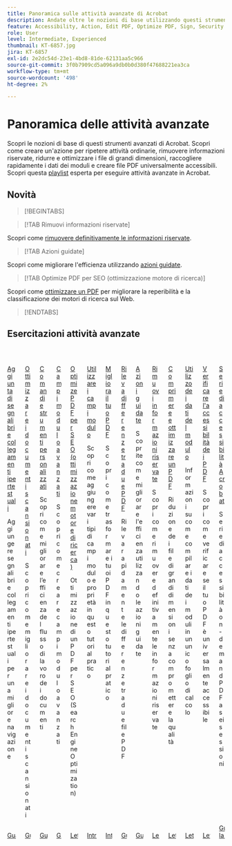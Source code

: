 ```yaml
---
title: Panoramica sulle attività avanzate di Acrobat
description: Andate oltre le nozioni di base utilizzando questi strumenti avanzati in Acrobat
feature: Accessibility, Action, Edit PDF, Optimize PDF, Sign, Security
role: User
level: Intermediate, Experienced
thumbnail: KT-6857.jpg
jira: KT-6857
exl-id: 2e2dc54d-23e1-4bd8-81de-62131aa5c966
source-git-commit: 3f0b7909cd5a096a9db0b0d380f47688221ea3ca
workflow-type: tm+mt
source-wordcount: '498'
ht-degree: 2%

---
```


# Panoramica delle attività avanzate

Scopri le nozioni di base di questi strumenti avanzati di Acrobat. Scopri come creare un&#39;azione per ripetere attività ordinarie, rimuovere informazioni riservate, ridurre e ottimizzare i file di grandi dimensioni, raccogliere rapidamente i dati dei moduli e creare file PDF universalmente accessibili. Scopri questa [playlist](https://experienceleague.adobe.com/it/playlists/acrobat-peform-advanced-tasks) esperta per eseguire attività avanzate in Acrobat.

## Novità

>[!BEGINTABS]

>[!TAB Rimuovi informazioni riservate]

Scopri come [rimuovere definitivamente le informazioni riservate](redact.md).

>[!TAB Azioni guidate]

Scopri come migliorare l&#39;efficienza utilizzando [azioni guidate](action.md).

>[!TAB Optimize PDF per SEO (ottimizzazione motore di ricerca)]

Scopri come [ottimizzare un PDF](optimizeseo.md) per migliorare la reperibilità e la classificazione dei motori di ricerca sul Web.

>[!ENDTABS]

## Esercitazioni attività avanzate

<!-- START CARDS HTML - DO NOT MODIFY BY HAND -->
<div class="columns">
    <div class="column is-half-tablet is-half-desktop is-one-third-widescreen" aria-label="Adding bookmarks and hyperlinks">
        <div class="card" style="height: 100%; display: flex; flex-direction: column; height: 100%;">
            <div class="card-image">
                <figure class="image x-is-16by9">
                    <a href="https://experienceleague.adobe.com/it/docs/document-cloud-learn/acrobat-learning/advanced-tasks/bookmarks" title="Aggiunta di segnalibri e collegamenti ipertestuali" target="_self" rel="referrer">
                        <img class="is-bordered-r-small" src="https://experienceleague.adobe.com/it/docs/document-cloud-learn/acrobat-learning/advanced-tasks/media_1928ec63dca97739c8ecf40eefc7e0deee02ea7ae.png?width=400&format=webply&optimize=medium" alt="Aggiunta di segnalibri e collegamenti ipertestuali"
                             style="width: 100%; aspect-ratio: 16 / 9; object-fit: cover; overflow: hidden; display: block; margin: auto;">
                    </a>
                </figure>
            </div>
            <div class="card-content is-padded-small" style="display: flex; flex-direction: column; flex-grow: 1; justify-content: space-between;">
                <div class="top-card-content">
                    <p class="headline is-size-6 has-text-weight-bold">
                        <a href="https://experienceleague.adobe.com/it/docs/document-cloud-learn/acrobat-learning/advanced-tasks/bookmarks" target="_self" rel="referrer" title="Aggiunta di segnalibri e collegamenti ipertestuali">Aggiunta di segnalibri e collegamenti ipertestuali</a>
                    </p>
                    <p class="is-size-6">Aggiungere segnalibri e collegamenti ipertestuali per una migliore navigazione</p>
                </div>
                <a href="https://experienceleague.adobe.com/it/docs/document-cloud-learn/acrobat-learning/advanced-tasks/bookmarks" target="_self" rel="referrer" class="spectrum-Button spectrum-Button--outline spectrum-Button--primary spectrum-Button--sizeM" style="align-self: flex-start; margin-top: 1rem;">
                    <span class="spectrum-Button-label has-no-wrap has-text-weight-bold">Guarda</span>
                </a>
            </div>
        </div>
    </div>
    <div class="column is-half-tablet is-half-desktop is-one-third-widescreen" aria-label="Optimize scanned documents">
        <div class="card" style="height: 100%; display: flex; flex-direction: column; height: 100%;">
            <div class="card-image">
                <figure class="image x-is-16by9">
                    <a href="https://experienceleague.adobe.com/it/docs/document-cloud-learn/acrobat-learning/advanced-tasks/optimizescan" title="Ottimizzare i documenti scansionati" target="_self" rel="referrer">
                        <img class="is-bordered-r-small" src="https://experienceleague.adobe.com/it/docs/document-cloud-learn/acrobat-learning/advanced-tasks/media_1245100f385dbc2312f856ae1c9cc0e634142a564.png?width=400&format=webply&optimize=medium" alt="Ottimizzare i documenti scansionati"
                             style="width: 100%; aspect-ratio: 16 / 9; object-fit: cover; overflow: hidden; display: block; margin: auto;">
                    </a>
                </figure>
            </div>
            <div class="card-content is-padded-small" style="display: flex; flex-direction: column; flex-grow: 1; justify-content: space-between;">
                <div class="top-card-content">
                    <p class="headline is-size-6 has-text-weight-bold">
                        <a href="https://experienceleague.adobe.com/it/docs/document-cloud-learn/acrobat-learning/advanced-tasks/optimizescan" target="_self" rel="referrer" title="Ottimizzare i documenti scansionati">Ottimizzare i documenti scansionati</a>
                    </p>
                    <p class="is-size-6">Scopri come migliorare i documenti scansionati</p>
                </div>
                <a href="https://experienceleague.adobe.com/it/docs/document-cloud-learn/acrobat-learning/advanced-tasks/optimizescan" target="_self" rel="referrer" class="spectrum-Button spectrum-Button--outline spectrum-Button--primary spectrum-Button--sizeM" style="align-self: flex-start; margin-top: 1rem;">
                    <span class="spectrum-Button-label has-no-wrap has-text-weight-bold">Guarda</span>
                </a>
            </div>
        </div>
    </div>
    <div class="column is-half-tablet is-half-desktop is-one-third-widescreen" aria-label="Custom Commands and Tools">
        <div class="card" style="height: 100%; display: flex; flex-direction: column; height: 100%;">
            <div class="card-image">
                <figure class="image x-is-16by9">
                    <a href="https://experienceleague.adobe.com/it/docs/document-cloud-learn/acrobat-learning/advanced-tasks/custom" title="Comandi e strumenti personalizzati" target="_self" rel="referrer">
                        <img class="is-bordered-r-small" src="https://experienceleague.adobe.com/it/docs/document-cloud-learn/acrobat-learning/advanced-tasks/media_1b02719f4c711973890d4dbf3c3c570d9516a5ea5.png?width=400&format=webply&optimize=medium" alt="Comandi e strumenti personalizzati"
                             style="width: 100%; aspect-ratio: 16 / 9; object-fit: cover; overflow: hidden; display: block; margin: auto;">
                    </a>
                </figure>
            </div>
            <div class="card-content is-padded-small" style="display: flex; flex-direction: column; flex-grow: 1; justify-content: space-between;">
                <div class="top-card-content">
                    <p class="headline is-size-6 has-text-weight-bold">
                        <a href="https://experienceleague.adobe.com/it/docs/document-cloud-learn/acrobat-learning/advanced-tasks/custom" target="_self" rel="referrer" title="Comandi e strumenti personalizzati">Comandi e strumenti personalizzati</a>
                    </p>
                    <p class="is-size-6">Scopri come migliorare l’efficienza del flusso di lavoro dei documenti</p>
                </div>
                <a href="https://experienceleague.adobe.com/it/docs/document-cloud-learn/acrobat-learning/advanced-tasks/custom" target="_self" rel="referrer" class="spectrum-Button spectrum-Button--outline spectrum-Button--primary spectrum-Button--sizeM" style="align-self: flex-start; margin-top: 1rem;">
                    <span class="spectrum-Button-label has-no-wrap has-text-weight-bold">Guarda</span>
                </a>
            </div>
        </div>
    </div>
    <div class="column is-half-tablet is-half-desktop is-one-third-widescreen" aria-label="Advanced form fields">
        <div class="card" style="height: 100%; display: flex; flex-direction: column; height: 100%;">
            <div class="card-image">
                <figure class="image x-is-16by9">
                    <a href="https://experienceleague.adobe.com/it/docs/document-cloud-learn/acrobat-learning/advanced-tasks/advancedforms" title="Campi modulo avanzati" target="_self" rel="referrer">
                        <img class="is-bordered-r-small" src="https://experienceleague.adobe.com/it/docs/document-cloud-learn/acrobat-learning/advanced-tasks/media_1b7b362d858e1c0e49ad30ac8e9e9ae597fadb814.png?width=400&format=webply&optimize=medium" alt="Campi modulo avanzati"
                             style="width: 100%; aspect-ratio: 16 / 9; object-fit: cover; overflow: hidden; display: block; margin: auto;">
                    </a>
                </figure>
            </div>
            <div class="card-content is-padded-small" style="display: flex; flex-direction: column; flex-grow: 1; justify-content: space-between;">
                <div class="top-card-content">
                    <p class="headline is-size-6 has-text-weight-bold">
                        <a href="https://experienceleague.adobe.com/it/docs/document-cloud-learn/acrobat-learning/advanced-tasks/advancedforms" target="_self" rel="referrer" title="Campi modulo avanzati">Campi modulo avanzati</a>
                    </p>
                    <p class="is-size-6">Scopri come creare campi modulo avanzati</p>
                </div>
                <a href="https://experienceleague.adobe.com/it/docs/document-cloud-learn/acrobat-learning/advanced-tasks/advancedforms" target="_self" rel="referrer" class="spectrum-Button spectrum-Button--outline spectrum-Button--primary spectrum-Button--sizeM" style="align-self: flex-start; margin-top: 1rem;">
                    <span class="spectrum-Button-label has-no-wrap has-text-weight-bold">Guarda</span>
                </a>
            </div>
        </div>
    </div>
    <div class="column is-half-tablet is-half-desktop is-one-third-widescreen" aria-label="Optimize PDFs for SEO (Search Engine Optimization)">
        <div class="card" style="height: 100%; display: flex; flex-direction: column; height: 100%;">
            <div class="card-image">
                <figure class="image x-is-16by9">
                    <a href="https://experienceleague.adobe.com/it/docs/document-cloud-learn/acrobat-learning/advanced-tasks/optimizeseo" title="Optimize PDF per SEO (Search Engine Optimization)" target="_self" rel="referrer">
                        <img class="is-bordered-r-small" src="https://experienceleague.adobe.com/it/docs/document-cloud-learn/acrobat-learning/advanced-tasks/media_1e2e2daf28ca93e57955df2a9a10a3694829529b1.png?width=400&format=webply&optimize=medium" alt="Optimize PDF per SEO (Search Engine Optimization)"
                             style="width: 100%; aspect-ratio: 16 / 9; object-fit: cover; overflow: hidden; display: block; margin: auto;">
                    </a>
                </figure>
            </div>
            <div class="card-content is-padded-small" style="display: flex; flex-direction: column; flex-grow: 1; justify-content: space-between;">
                <div class="top-card-content">
                    <p class="headline is-size-6 has-text-weight-bold">
                        <a href="https://experienceleague.adobe.com/it/docs/document-cloud-learn/acrobat-learning/advanced-tasks/optimizeseo" target="_self" rel="referrer" title="Optimize PDF per SEO (Search Engine Optimization)">Optimize PDF per SEO (ottimizzazione motore di ricerca)</a>
                    </p>
                    <p class="is-size-6">Ottimizzazione di un PDF per SEO (Search Engine Optimization)</p>
                </div>
                <a href="https://experienceleague.adobe.com/it/docs/document-cloud-learn/acrobat-learning/advanced-tasks/optimizeseo" target="_self" rel="referrer" class="spectrum-Button spectrum-Button--outline spectrum-Button--primary spectrum-Button--sizeM" style="align-self: flex-start; margin-top: 1rem;">
                    <span class="spectrum-Button-label has-no-wrap has-text-weight-bold">Lettura</span>
                </a>
            </div>
        </div>
    </div>
    <div class="column is-half-tablet is-half-desktop is-one-third-widescreen" aria-label="Work with form fields">
        <div class="card" style="height: 100%; display: flex; flex-direction: column; height: 100%;">
            <div class="card-image">
                <figure class="image x-is-16by9">
                    <a href="https://experienceleague.adobe.com/it/docs/document-cloud-learn/acrobat-learning/advanced-tasks/workforms" title="Utilizzare i campi modulo" target="_self" rel="referrer">
                        <img class="is-bordered-r-small" src="https://experienceleague.adobe.com/it/docs/document-cloud-learn/acrobat-learning/advanced-tasks/media_10ea5d7b55e05f5705621c6f8f904019a395a15f2.png?width=400&format=webply&optimize=medium" alt="Utilizzare i campi modulo"
                             style="width: 100%; aspect-ratio: 16 / 9; object-fit: cover; overflow: hidden; display: block; margin: auto;">
                    </a>
                </figure>
            </div>
            <div class="card-content is-padded-small" style="display: flex; flex-direction: column; flex-grow: 1; justify-content: space-between;">
                <div class="top-card-content">
                    <p class="headline is-size-6 has-text-weight-bold">
                        <a href="https://experienceleague.adobe.com/it/docs/document-cloud-learn/acrobat-learning/advanced-tasks/workforms" target="_self" rel="referrer" title="Utilizzare i campi modulo">Utilizzare i campi modulo</a>
                    </p>
                    <p class="is-size-6">Scopri come aggiungere vari tipi di campi modulo e proprietà in questo tutorial pratico</p>
                </div>
                <a href="https://experienceleague.adobe.com/it/docs/document-cloud-learn/acrobat-learning/advanced-tasks/workforms" target="_self" rel="referrer" class="spectrum-Button spectrum-Button--outline spectrum-Button--primary spectrum-Button--sizeM" style="align-self: flex-start; margin-top: 1rem;">
                    <span class="spectrum-Button-label has-no-wrap has-text-weight-bold">Introduzione</span>
                </a>
            </div>
        </div>
    </div>
    <div class="column is-half-tablet is-half-desktop is-one-third-widescreen" aria-label="Enhance your PDF">
        <div class="card" style="height: 100%; display: flex; flex-direction: column; height: 100%;">
            <div class="card-image">
                <figure class="image x-is-16by9">
                    <a href="https://experienceleague.adobe.com/it/docs/document-cloud-learn/acrobat-learning/advanced-tasks/enhance" title="Migliora il tuo PDF" target="_self" rel="referrer">
                        <img class="is-bordered-r-small" src="https://experienceleague.adobe.com/it/docs/document-cloud-learn/acrobat-learning/advanced-tasks/media_10d82b44057d27bab73c31ffeff18dc125bce92ef.png?width=400&format=webply&optimize=medium" alt="Migliora il tuo PDF"
                             style="width: 100%; aspect-ratio: 16 / 9; object-fit: cover; overflow: hidden; display: block; margin: auto;">
                    </a>
                </figure>
            </div>
            <div class="card-content is-padded-small" style="display: flex; flex-direction: column; flex-grow: 1; justify-content: space-between;">
                <div class="top-card-content">
                    <p class="headline is-size-6 has-text-weight-bold">
                        <a href="https://experienceleague.adobe.com/it/docs/document-cloud-learn/acrobat-learning/advanced-tasks/enhance" target="_self" rel="referrer" title="Migliora il tuo PDF">Migliora il tuo PDF</a>
                    </p>
                    <p class="is-size-6">Scopri come trasformare i tuoi PDF in questo tutorial pratico</p>
                </div>
                <a href="https://experienceleague.adobe.com/it/docs/document-cloud-learn/acrobat-learning/advanced-tasks/enhance" target="_self" rel="referrer" class="spectrum-Button spectrum-Button--outline spectrum-Button--primary spectrum-Button--sizeM" style="align-self: flex-start; margin-top: 1rem;">
                    <span class="spectrum-Button-label has-no-wrap has-text-weight-bold">Introduzione</span>
                </a>
            </div>
        </div>
    </div>
    <div class="column is-half-tablet is-half-desktop is-one-third-widescreen" aria-label="Detect differences between two PDFs">
        <div class="card" style="height: 100%; display: flex; flex-direction: column; height: 100%;">
            <div class="card-image">
                <figure class="image x-is-16by9">
                    <a href="https://experienceleague.adobe.com/it/docs/document-cloud-learn/acrobat-learning/advanced-tasks/compare" title="Rilevare le differenze tra due PDF" target="_self" rel="referrer">
                        <img class="is-bordered-r-small" src="https://experienceleague.adobe.com/it/docs/document-cloud-learn/acrobat-learning/advanced-tasks/media_1ec5b0b1409d4cb597a9e7667e2a1d101ee664cdb.png?width=400&format=webply&optimize=medium" alt="Rilevare le differenze tra due PDF"
                             style="width: 100%; aspect-ratio: 16 / 9; object-fit: cover; overflow: hidden; display: block; margin: auto;">
                    </a>
                </figure>
            </div>
            <div class="card-content is-padded-small" style="display: flex; flex-direction: column; flex-grow: 1; justify-content: space-between;">
                <div class="top-card-content">
                    <p class="headline is-size-6 has-text-weight-bold">
                        <a href="https://experienceleague.adobe.com/it/docs/document-cloud-learn/acrobat-learning/advanced-tasks/compare" target="_self" rel="referrer" title="Rilevare le differenze tra due PDF">Rileva differenze tra due PDF</a>
                    </p>
                    <p class="is-size-6">Rileva rapidamente le differenze tra due file PDF</p>
                </div>
                <a href="https://experienceleague.adobe.com/it/docs/document-cloud-learn/acrobat-learning/advanced-tasks/compare" target="_self" rel="referrer" class="spectrum-Button spectrum-Button--outline spectrum-Button--primary spectrum-Button--sizeM" style="align-self: flex-start; margin-top: 1rem;">
                    <span class="spectrum-Button-label has-no-wrap has-text-weight-bold">Guarda</span>
                </a>
            </div>
        </div>
    </div>
    <div class="column is-half-tablet is-half-desktop is-one-third-widescreen" aria-label="Guided actions">
        <div class="card" style="height: 100%; display: flex; flex-direction: column; height: 100%;">
            <div class="card-image">
                <figure class="image x-is-16by9">
                    <a href="https://experienceleague.adobe.com/it/docs/document-cloud-learn/acrobat-learning/advanced-tasks/action" title="Azioni guidate" target="_self" rel="referrer">
                        <img class="is-bordered-r-small" src="https://experienceleague.adobe.com/it/docs/document-cloud-learn/acrobat-learning/advanced-tasks/media_1e58586ea8525eaea6c7ae1b57bc2e8a325b58990.png?width=400&format=webply&optimize=medium" alt="Azioni guidate"
                             style="width: 100%; aspect-ratio: 16 / 9; object-fit: cover; overflow: hidden; display: block; margin: auto;">
                    </a>
                </figure>
            </div>
            <div class="card-content is-padded-small" style="display: flex; flex-direction: column; flex-grow: 1; justify-content: space-between;">
                <div class="top-card-content">
                    <p class="headline is-size-6 has-text-weight-bold">
                        <a href="https://experienceleague.adobe.com/it/docs/document-cloud-learn/acrobat-learning/advanced-tasks/action" target="_self" rel="referrer" title="Azioni guidate">Azioni guidate</a>
                    </p>
                    <p class="is-size-6">Scoprite come migliorare l'efficienza utilizzando le azioni guidate</p>
                </div>
                <a href="https://experienceleague.adobe.com/it/docs/document-cloud-learn/acrobat-learning/advanced-tasks/action" target="_self" rel="referrer" class="spectrum-Button spectrum-Button--outline spectrum-Button--primary spectrum-Button--sizeM" style="align-self: flex-start; margin-top: 1rem;">
                    <span class="spectrum-Button-label has-no-wrap has-text-weight-bold">Guarda</span>
                </a>
            </div>
        </div>
    </div>
    <div class="column is-half-tablet is-half-desktop is-one-third-widescreen" aria-label="Redact & Sanitize">
        <div class="card" style="height: 100%; display: flex; flex-direction: column; height: 100%;">
            <div class="card-image">
                <figure class="image x-is-16by9">
                    <a href="https://experienceleague.adobe.com/it/docs/document-cloud-learn/acrobat-learning/advanced-tasks/redact" title="Rimuovere le informazioni riservate" target="_self" rel="referrer">
                        <img class="is-bordered-r-small" src="https://experienceleague.adobe.com/it/docs/document-cloud-learn/acrobat-learning/advanced-tasks/media_1ff812f51dc5f60862fb9630e5f4fb1e82144442c.png?width=400&format=webply&optimize=medium" alt="Rimuovere le informazioni riservate"
                             style="width: 100%; aspect-ratio: 16 / 9; object-fit: cover; overflow: hidden; display: block; margin: auto;">
                    </a>
                </figure>
            </div>
            <div class="card-content is-padded-small" style="display: flex; flex-direction: column; flex-grow: 1; justify-content: space-between;">
                <div class="top-card-content">
                    <p class="headline is-size-6 has-text-weight-bold">
                        <a href="https://experienceleague.adobe.com/it/docs/document-cloud-learn/acrobat-learning/advanced-tasks/redact" target="_self" rel="referrer" title="Rimuovere le informazioni riservate">Rimuovi informazioni riservate</a>
                    </p>
                    <p class="is-size-6">Scopri come rimuovere definitivamente le informazioni riservate</p>
                </div>
                <a href="https://experienceleague.adobe.com/it/docs/document-cloud-learn/acrobat-learning/advanced-tasks/redact" target="_self" rel="referrer" class="spectrum-Button spectrum-Button--outline spectrum-Button--primary spectrum-Button--sizeM" style="align-self: flex-start; margin-top: 1rem;">
                    <span class="spectrum-Button-label has-no-wrap has-text-weight-bold">Lettura</span>
                </a>
            </div>
        </div>
    </div>
    <div class="column is-half-tablet is-half-desktop is-one-third-widescreen" aria-label="Reduce file size & optimize">
        <div class="card" style="height: 100%; display: flex; flex-direction: column; height: 100%;">
            <div class="card-image">
                <figure class="image x-is-16by9">
                    <a href="https://experienceleague.adobe.com/it/docs/document-cloud-learn/acrobat-learning/advanced-tasks/reduce" title="Comprimere e ottimizzare un PDF" target="_self" rel="referrer">
                        <img class="is-bordered-r-small" src="https://experienceleague.adobe.com/it/docs/document-cloud-learn/acrobat-learning/advanced-tasks/media_169fb64a79f77cca99a86e42cf02d87861e2203cc.png?width=400&format=webply&optimize=medium" alt="Comprimere e ottimizzare un PDF"
                             style="width: 100%; aspect-ratio: 16 / 9; object-fit: cover; overflow: hidden; display: block; margin: auto;">
                    </a>
                </figure>
            </div>
            <div class="card-content is-padded-small" style="display: flex; flex-direction: column; flex-grow: 1; justify-content: space-between;">
                <div class="top-card-content">
                    <p class="headline is-size-6 has-text-weight-bold">
                        <a href="https://experienceleague.adobe.com/it/docs/document-cloud-learn/acrobat-learning/advanced-tasks/reduce" target="_self" rel="referrer" title="Ridurre le dimensioni del file e ottimizzarlo">Comprimere e ottimizzare un PDF</a>
                    </p>
                    <p class="is-size-6">Riduzione dei file di grandi dimensioni senza compromettere la qualità</p>
                </div>
                <a href="https://experienceleague.adobe.com/it/docs/document-cloud-learn/acrobat-learning/advanced-tasks/reduce" target="_self" rel="referrer" class="spectrum-Button spectrum-Button--outline spectrum-Button--primary spectrum-Button--sizeM" style="align-self: flex-start; margin-top: 1rem;">
                    <span class="spectrum-Button-label has-no-wrap has-text-weight-bold">Lettura</span>
                </a>
            </div>
        </div>
    </div>
    <div class="column is-half-tablet is-half-desktop is-one-third-widescreen" aria-label="Work with form data">
        <div class="card" style="height: 100%; display: flex; flex-direction: column; height: 100%;">
            <div class="card-image">
                <figure class="image x-is-16by9">
                    <a href="https://experienceleague.adobe.com/it/docs/document-cloud-learn/acrobat-learning/advanced-tasks/formdata" title="Utilizzo dei dati dei moduli" target="_self" rel="referrer">
                        <img class="is-bordered-r-small" src="https://experienceleague.adobe.com/it/docs/document-cloud-learn/acrobat-learning/advanced-tasks/media_17ef7a48cda1c31924ec94ce94acea80f1b2ea43a.png?width=400&format=webply&optimize=medium" alt="Utilizzo dei dati dei moduli"
                             style="width: 100%; aspect-ratio: 16 / 9; object-fit: cover; overflow: hidden; display: block; margin: auto;">
                    </a>
                </figure>
            </div>
            <div class="card-content is-padded-small" style="display: flex; flex-direction: column; flex-grow: 1; justify-content: space-between;">
                <div class="top-card-content">
                    <p class="headline is-size-6 has-text-weight-bold">
                        <a href="https://experienceleague.adobe.com/it/docs/document-cloud-learn/acrobat-learning/advanced-tasks/formdata" target="_self" rel="referrer" title="Utilizzo dei dati dei moduli">Utilizzo dei dati del modulo</a>
                    </p>
                    <p class="is-size-6">Informazioni su come compilare i dati dei moduli in un unico foglio di calcolo</p>
                </div>
                <a href="https://experienceleague.adobe.com/it/docs/document-cloud-learn/acrobat-learning/advanced-tasks/formdata" target="_self" rel="referrer" class="spectrum-Button spectrum-Button--outline spectrum-Button--primary spectrum-Button--sizeM" style="align-self: flex-start; margin-top: 1rem;">
                    <span class="spectrum-Button-label has-no-wrap has-text-weight-bold">Lettura</span>
                </a>
            </div>
        </div>
    </div>
    <div class="column is-half-tablet is-half-desktop is-one-third-widescreen" aria-label="Check PDF accessibility">
        <div class="card" style="height: 100%; display: flex; flex-direction: column; height: 100%;">
            <div class="card-image">
                <figure class="image x-is-16by9">
                    <a href="https://experienceleague.adobe.com/it/docs/document-cloud-learn/acrobat-learning/advanced-tasks/accessibility" title="Verificare l’accessibilità di PDF" target="_self" rel="referrer">
                        <img class="is-bordered-r-small" src="https://experienceleague.adobe.com/it/docs/document-cloud-learn/acrobat-learning/advanced-tasks/media_17002463136c175d858d4aabc64c2261ca2f975d9.png?width=400&format=webply&optimize=medium" alt="Verificare l’accessibilità di PDF"
                             style="width: 100%; aspect-ratio: 16 / 9; object-fit: cover; overflow: hidden; display: block; margin: auto;">
                    </a>
                </figure>
            </div>
            <div class="card-content is-padded-small" style="display: flex; flex-direction: column; flex-grow: 1; justify-content: space-between;">
                <div class="top-card-content">
                    <p class="headline is-size-6 has-text-weight-bold">
                        <a href="https://experienceleague.adobe.com/it/docs/document-cloud-learn/acrobat-learning/advanced-tasks/accessibility" target="_self" rel="referrer" title="Verificare l’accessibilità di PDF">Verificare l'accessibilità dei PDF</a>
                    </p>
                    <p class="is-size-6">Scopri come verificare se il tuo PDF è universalmente accessibile</p>
                </div>
                <a href="https://experienceleague.adobe.com/it/docs/document-cloud-learn/acrobat-learning/advanced-tasks/accessibility" target="_self" rel="referrer" class="spectrum-Button spectrum-Button--outline spectrum-Button--primary spectrum-Button--sizeM" style="align-self: flex-start; margin-top: 1rem;">
                    <span class="spectrum-Button-label has-no-wrap has-text-weight-bold">Lettura</span>
                </a>
            </div>
        </div>
    </div>
    <div class="column is-half-tablet is-half-desktop is-one-third-widescreen" aria-label="Acrobat Accessibility series">
        <div class="card" style="height: 100%; display: flex; flex-direction: column; height: 100%;">
            <div class="card-image">
                <figure class="image x-is-16by9">
                    <a href="https://experienceleague.adobe.com/it/docs/document-cloud-learn/acrobat-learning/advanced-tasks/accessibility-series/accessibility-series" title="Serie sull&apos;accessibilità di Acrobat" target="_self" rel="referrer">
                        <img class="is-bordered-r-small" src="https://experienceleague.adobe.com/it/docs/document-cloud-learn/acrobat-learning/advanced-tasks/media_14a125304463a4ba2686a3d38b44552d67d53d6e6.png?width=400&format=webply&optimize=medium" alt="Serie sull&apos;accessibilità di Acrobat"
                             style="width: 100%; aspect-ratio: 16 / 9; object-fit: cover; overflow: hidden; display: block; margin: auto;">
                    </a>
                </figure>
            </div>
            <div class="card-content is-padded-small" style="display: flex; flex-direction: column; flex-grow: 1; justify-content: space-between;">
                <div class="top-card-content">
                    <p class="headline is-size-6 has-text-weight-bold">
                        <a href="https://experienceleague.adobe.com/it/docs/document-cloud-learn/acrobat-learning/advanced-tasks/accessibility-series/accessibility-series" target="_self" rel="referrer" title="Serie sull&apos;accessibilità di Acrobat">Serie di accessibilità Acrobat</a>
                    </p>
                    <p class="is-size-6">Serie di accessibilità on-demand PDF a sei sessioni</p>
                </div>
                <a href="https://experienceleague.adobe.com/it/docs/document-cloud-learn/acrobat-learning/advanced-tasks/accessibility-series/accessibility-series" target="_self" rel="referrer" class="spectrum-Button spectrum-Button--outline spectrum-Button--primary spectrum-Button--sizeM" style="align-self: flex-start; margin-top: 1rem;">
                    <span class="spectrum-Button-label has-no-wrap has-text-weight-bold">Guarda la serie</span>
                </a>
            </div>
        </div>
    </div>
</div>
<!-- END CARDS HTML - DO NOT MODIFY BY HAND -->